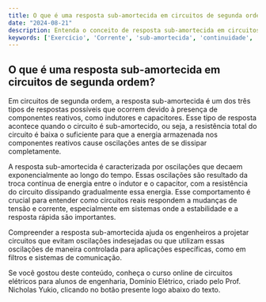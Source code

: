 ```yaml
---
title: O que é uma resposta sub-amortecida em circuitos de segunda ordem?
date: "2024-08-21"
description: Entenda o conceito de resposta sub-amortecida em circuitos de segunda ordem e sua importância na análise de circuitos elétricos.
keywords: ['Exercício', 'Corrente', 'sub-amortecida', 'continuidade', 'caso', 'ordem', 'Segunda']
---
```


## O que é uma resposta sub-amortecida em circuitos de segunda ordem?

Em circuitos de segunda ordem, a resposta sub-amortecida é um dos três tipos de respostas possíveis que ocorrem devido à presença de componentes reativos, como indutores e capacitores. Esse tipo de resposta acontece quando o circuito é sub-amortecido, ou seja, a resistência total do circuito é baixa o suficiente para que a energia armazenada nos componentes reativos cause oscilações antes de se dissipar completamente.

A resposta sub-amortecida é caracterizada por oscilações que decaem exponencialmente ao longo do tempo. Essas oscilações são resultado da troca contínua de energia entre o indutor e o capacitor, com a resistência do circuito dissipando gradualmente essa energia. Esse comportamento é crucial para entender como circuitos reais respondem a mudanças de tensão e corrente, especialmente em sistemas onde a estabilidade e a resposta rápida são importantes.

Compreender a resposta sub-amortecida ajuda os engenheiros a projetar circuitos que evitam oscilações indesejadas ou que utilizam essas oscilações de maneira controlada para aplicações específicas, como em filtros e sistemas de comunicação.

Se você gostou deste conteúdo, conheça o curso online de circuitos elétricos para alunos de engenharia, Domínio Elétrico, criado pelo Prof. Nicholas Yukio, clicando no botão presente logo abaixo do texto.